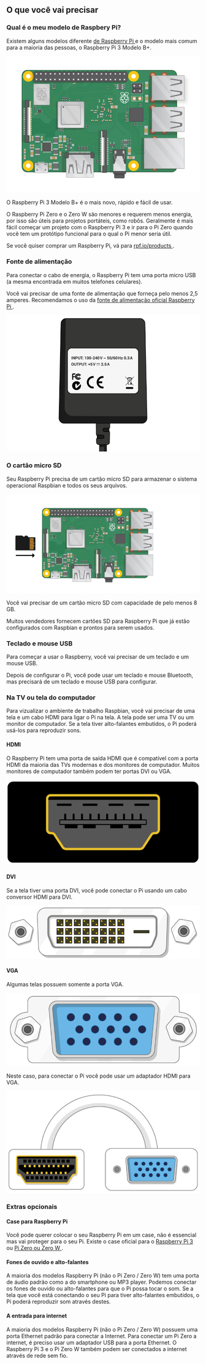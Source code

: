 ## O que você vai precisar

### Qual é o meu modelo de Raspbery Pi?

Existem alguns modelos diferente [ de Raspberry Pi ](https://www.raspberrypi.org/products/) e o modelo mais comum para a maioria das pessoas, o Raspberry Pi 3 Modelo B+.

![Raspberry Pi](images/raspberry-pi.png)

O Raspberry Pi 3 Modelo B+ é o mais novo, rápido e fácil de usar.

O Raspberry Pi Zero e o Zero W são menores e requerem menos energia, por isso são úteis para projetos portáteis, como robôs. Geralmente é mais fácil começar um projeto com o Raspberry Pi 3 e ir para o Pi Zero quando você tem um protótipo funcional para o qual o Pi menor seria útil.

Se você quiser comprar um Raspberry Pi, vá para [ rpf.io/products ](https://rpf.io/products).

### Fonte de alimentação

Para conectar o cabo de energia, o Raspberry Pi tem uma porta micro USB (a mesma encontrada em muitos telefones celulares).

Você vai precisar de uma fonte de alimentação que forneça pelo menos 2,5 amperes. Recomendamos o uso da [fonte de alimentação oficial Raspberry Pi ](https://www.raspberrypi.org/products/raspberry-pi-universal-power-supply/).

![Fonte de alimentação](images/powersupply.png)

### O cartão micro SD

Seu Raspberry Pi precisa de um cartão micro SD para armazenar o sistema operacional Raspbian e todos os seus arquivos.

![Cartão SD](images/pi-sd.png)

Você vai precisar de um cartão micro SD com capacidade de pelo menos 8 GB.

Muitos vendedores fornecem cartões SD para Raspberry Pi que já estão configurados com Raspbian e prontos para serem usados.

### Teclado e mouse USB

Para começar a usar o Raspberry, você vai precisar de um teclado e um mouse USB.

Depois de configurar o Pi, você pode usar um teclado e mouse Bluetooth, mas precisará de um teclado e mouse USB para configurar.

### Na TV ou tela do computador

Para vizualizar o ambiente de trabalho Raspbian, você vai precisar de uma tela e um cabo HDMI para ligar o Pi na tela. A tela pode ser uma TV ou um monitor de computador. Se a tela tiver alto-falantes embutidos, o Pi poderá usá-los para reproduzir sons.

#### HDMI

O Raspberry Pi tem uma porta de saída HDMI que é compatível com a porta HDMI da maioria das TVs modernas e dos monitores de computador. Muitos monitores de computador também podem ter portas DVI ou VGA.

![porta HDMI](images/hdmi-port.png)

#### DVI

Se a tela tiver uma porta DVI, você pode conectar o Pi usando um cabo conversor HDMI para DVI.

![porta DVI](images/dvi-port.png)

#### VGA

Algumas telas possuem somente a porta VGA.

![porta VGA](images/vga-port.png)

Neste caso, para conectar o Pi você pode usar um adaptador HDMI para VGA.

![Adaptador HDMI para VGA](images/hdmi-vga-adapter.png)

### Extras opcionais

#### Case para Raspberry Pi

Você pode querer colocar o seu Raspberry Pi em um case, não é essencial mas vai proteger para o seu Pi. Existe o case oficial para o [ Raspberry Pi 3 ](https://www.raspberrypi.org/products/raspberry-pi-3-case/) ou [ Pi Zero ou Zero W ](https://www.raspberrypi.org/products/raspberry-pi-zero-case/).

#### Fones de ouvido e alto-falantes

A maioria dos modelos Raspberry Pi (não o Pi Zero / Zero W) tem uma porta de áudio padrão como a do smartphone ou MP3 player. Podemos conectar os fones de ouvido ou alto-falantes para que o Pi possa tocar o som. Se a tela que você está conectando o seu Pi para tiver alto-falantes embutidos, o Pi poderá reproduzir som através destes.

#### A entrada para internet

A maioria dos modelos Raspberry Pi (não o Pi Zero / Zero W) possuem uma porta Ethernet padrão para conectar a Internet. Para conectar um Pi Zero a internet, é preciso usar um adaptador USB para a porta Ethernet. O Raspberry Pi 3 e o Pi Zero W também podem ser conectados a internet através de rede sem fio.